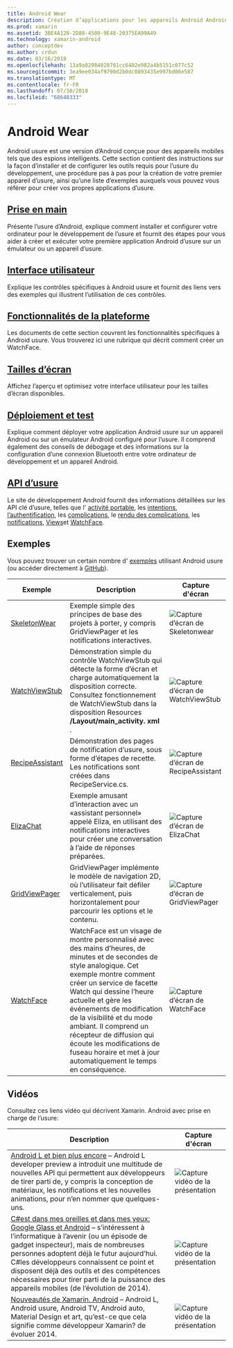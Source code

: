 ```yaml
---
title: Android Wear
description: Création d’applications pour les appareils Android Android.
ms.prod: xamarin
ms.assetid: 3BE4A128-2D88-4500-9E48-20375EA99A49
ms.technology: xamarin-android
author: conceptdev
ms.author: crdun
ms.date: 03/16/2018
ms.openlocfilehash: 13a9a02984828781cc6402e982a4b5151c077c52
ms.sourcegitcommit: 3ea9ee034af9790d2b0dc0893435e997bd06e587
ms.translationtype: MT
ms.contentlocale: fr-FR
ms.lasthandoff: 07/30/2019
ms.locfileid: "68648333"
---
```

# <a name="android-wear"></a>Android Wear

Android usure est une version d’Android conçue pour des appareils mobiles tels que des espions intelligents. Cette section contient des instructions sur la façon d’installer et de configurer les outils requis pour l’usure du développement, une procédure pas à pas pour la création de votre premier appareil d’usure, ainsi qu’une liste d’exemples auxquels vous pouvez vous référer pour créer vos propres applications d’usure.

## <a name="getting-startedandroidwearget-startedindexmd"></a>[Prise en main](~/android/wear/get-started/index.md)

Présente l’usure d’Android, explique comment installer et configurer votre ordinateur pour le développement de l’usure et fournit des étapes pour vous aider à créer et exécuter votre première application Android d’usure sur un émulateur ou un appareil d’usure.

## <a name="user-interfaceandroidwearuser-interfaceindexmd"></a>[Interface utilisateur](~/android/wear/user-interface/index.md)

Explique les contrôles spécifiques à Android usure et fournit des liens vers des exemples qui illustrent l’utilisation de ces contrôles.

## <a name="platform-featuresandroidwearplatformindexmd"></a>[Fonctionnalités de la plateforme](~/android/wear/platform/index.md)

Les documents de cette section couvrent les fonctionnalités spécifiques à Android usure. Vous trouverez ici une rubrique qui décrit comment créer un WatchFace.

## <a name="screen-sizesandroidwearscreen-sizesmd"></a>[Tailles d’écran](~/android/wear/screen-sizes.md)

Affichez l’aperçu et optimisez votre interface utilisateur pour les tailles d’écran disponibles.

## <a name="deployment--testingandroidweardeploy-testindexmd"></a>[Déploiement et test](~/android/wear/deploy-test/index.md)

Explique comment déployer votre application Android usure sur un appareil Android ou sur un émulateur Android configuré pour l’usure. Il comprend également des conseils de débogage et des informations sur la configuration d’une connexion Bluetooth entre votre ordinateur de développement et un appareil Android.

## <a name="wear-apishttpsdeveloperandroidcomreferenceandroidsupportwearable"></a>[API d’usure](https://developer.android.com/reference/android/support/wearable)

Le site de développement Android fournit des informations détaillées sur les API clé d’usure, telles que l' [activité portable](https://developer.android.com/reference/android/support/wearable/activity/package-summary.html), les [intentions](https://developer.android.com/reference/com/google/android/wearable/intent/package-summary.html), [l’authentification](https://developer.android.com/reference/android/support/wearable/authentication/package-summary.html), les [complications](https://developer.android.com/reference/android/support/wearable/complications/package-summary.html), le [rendu des complications](https://developer.android.com/reference/android/support/wearable/complications/rendering/package-summary.html), les [notifications](https://developer.android.com/reference/android/support/wearable/notifications/package-summary.html), [ Views](https://developer.android.com/reference/android/support/wearable/view/package-summary.html)et [WatchFace](https://developer.android.com/reference/android/support/wearable/watchface/package-summary.html).



## <a name="samples"></a>Exemples

Vous pouvez trouver un certain nombre d' [exemples](https://docs.microsoft.com/samples/browse/?products=xamarin&term=Xamarin.Android+wear) utilisant Android usure (ou accéder directement à [GitHub](https://github.com/xamarin/monodroid-samples/tree/master/wear)).

|Exemple|Description|Capture d'écran|
|--- |--- |--- |
|[SkeletonWear](https://docs.microsoft.com/samples/xamarin/monodroid-samples/wear-skeletonwear)|Exemple simple des principes de base des projets à porter, y compris GridViewPager et les notifications interactives.|![Capture d’écran de Skeletonwear](images/skeleton.png)|
|[WatchViewStub](https://docs.microsoft.com/samples/xamarin/monodroid-samples/wear-watchviewstub)|Démonstration simple du contrôle WatchViewStub qui détecte la forme d’écran et charge automatiquement la disposition correcte. Consultez fonctionnement de WatchViewStub dans la disposition Resources **/Layout/main_activity. xml** .|![Capture d’écran de WatchViewStub](images/watchview.png)|
|[RecipeAssistant](https://docs.microsoft.com/samples/xamarin/monodroid-samples/wear-recipeassistant)|Démonstration des pages de notification d’usure, sous forme d’étapes de recette. Les notifications sont créées dans RecipeService.cs.|![Capture d’écran de RecipeAssistant](images/recipeassist.png)|
|[ElizaChat](https://docs.microsoft.com/samples/xamarin/monodroid-samples/wear-elizachat)|Exemple amusant d’interaction avec un «assistant personnel» appelé Eliza, en utilisant des notifications interactives pour créer une conversation à l’aide de réponses préparées.|![Capture d’écran de ElizaChat](images/eliza.png)|
|[GridViewPager](https://docs.microsoft.com/samples/xamarin/monodroid-samples/wear-gridviewpager)|GridViewPager implémente le modèle de navigation 2D, où l’utilisateur fait défiler verticalement, puis horizontalement pour parcourir les options et le contenu.|![Capture d’écran de GridViewPager](images/gridviewpager.png)|
|[WatchFace](https://docs.microsoft.com/samples/xamarin/monodroid-samples/wear-watchface)|WatchFace est un visage de montre personnalisé avec des mains d’heures, de minutes et de secondes de style analogique. Cet exemple montre comment créer un service de facette Watch qui dessine l’heure actuelle et gère les événements de modification de la visibilité et du mode ambiant. Il comprend un récepteur de diffusion qui écoute les modifications de fuseau horaire et met à jour automatiquement le temps en conséquence.|![Capture d’écran de WatchFace](images/gridviewpager.png)|


## <a name="videos"></a>Vidéos

Consultez ces liens vidéo qui décrivent Xamarin. Android avec prise en charge de l’usure:

|Description|Capture d'écran|
|--- |--- |
|[Android L et bien plus encore](https://blog.xamarin.com/webinar-recording-android-l-and-so-much-more/) &ndash; Android L developer preview a introduit une multitude de nouvelles API qui permettent aux développeurs de tirer parti de, y compris la conception de matériaux, les notifications et les nouvelles animations, pour n’en nommer que quelques-uns.|![Capture vidéo de la présentation](images/video-android-l.png)|
|[C#est dans mes oreilles et dans mes yeux: Google Glass et Android](https://www.youtube.com/watch?v=80H8tXByZQc) &ndash; s’intéressent à l’informatique à l’avenir (ou un épisode de gadget inspecteur), mais de nombreuses personnes adoptent déjà le futur aujourd’hui. C#les développeurs connaissent ce point et disposent déjà des outils et des compétences nécessaires pour tirer parti de la puissance des appareils mobiles (de l’évolution de 2014).|![Capture vidéo de la présentation](images/video-eyes-ears.png)|
|[Nouveautés de Xamarin. Android](https://www.youtube.com/watch?v=Gpqc2XZIQfU) &ndash; Android L, Android usure, Android TV, Android auto, Material Design et art, qu’est-ce que cela signifie comme développeur Xamarin? de évoluer 2014.|![Capture vidéo de la présentation](Images/video-whats-new.png)|


<!--

March 18
https://blog.xamarin.com/android-wear/

August 14
https://blog.xamarin.com/android-l-developer-preview-android-wear-support/

August 27
https://blog.xamarin.com/tips-for-your-first-android-wear-app/

Watch Face
https://github.com/Redth/Xamarin.Wear.WatchFace
-->
